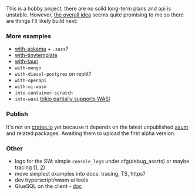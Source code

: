 This is a hobby project, there are no solid long-term plans and api is unstable. However, [the overall idea](https://prest.blog/motivation) seems quite promising to me so there are things I'll likely build next:

### More examples

- [with-askama](https://github.com/djc/askama) + `.sass`?
- [with-tinytemplate](https://crates.io/crates/tinytemplate)
- [with-tauri](https://beta.tauri.app/)
- `with-mongo`
- `with-diesel-postgres` on replit?
- `with-openapi`
- `with-ui-wasm`
- `into-container-scratch`
- `into-wasi` [tokio partially supports WASI](https://docs.rs/tokio/latest/tokio/#wasm-support)

### Publish
It's not on [crates.io](https://crates.io/crates/prest) yet because it depends on the latest unpublished [axum](https://github.com/tokio-rs/axum) and related packages. Awaiting them to upload the first alpha version.

### Other

- logs for the SW: simple `console_log`s under cfg(debug_assrts) or maybe tracing ([1](https://github.com/old-storyai/tracing-wasm), [2](https://docs.rs/tracing-chrome/latest/tracing_chrome/))
- move simplest examples into docs: tracing, TS, https?
- dev hyperscript/wasm ui tools
- GlueSQL on the client - [doc](https://gluesql.org/docs/0.14/getting-started/javascript-web)
